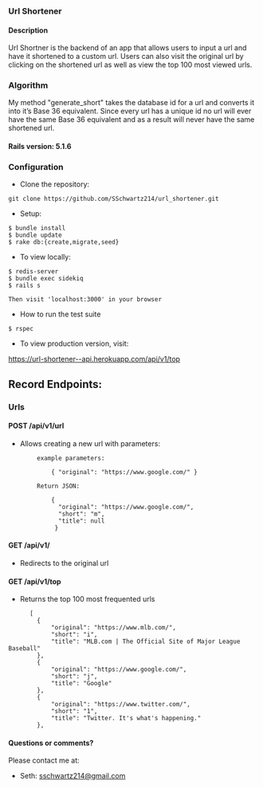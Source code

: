 ### Url Shortener

#### Description

Url Shortner is the backend of an app that allows users to input a url and have it shortened to a custom url.  Users can also visit the original url by clicking on the shortened url as well as view the top 100 most viewed urls.

### Algorithm 
My method "generate_short" takes the database id for a url and converts it into it’s Base 36 equivalent.  Since every url has a unique id no url will ever have the same Base 36 equivalent and as a result will never have the same shortened url.

#### Rails version: 5.1.6

### Configuration

* Clone the repository:
```
git clone https://github.com/SSchwartz214/url_shortener.git
```

* Setup:
```
$ bundle install
$ bundle update
$ rake db:{create,migrate,seed}
```

* To view locally:
```
$ redis-server
$ bundle exec sidekiq
$ rails s

Then visit 'localhost:3000' in your browser
```
* How to run the test suite
```
$ rspec
```

* To view production version, visit:

https://url-shortener--api.herokuapp.com/api/v1/top

## Record Endpoints:

### Urls

#### POST /api/v1/url

   * Allows creating a new url with parameters:
```
        example parameters:

            { "original": "https://www.google.com/" }
```
```    
        Return JSON:
        
            {
              "original": "https://www.google.com/",
              "short": "m",
              "title": null
             }
```

#### GET /api/v1/<short>

   * Redirects to the original url


#### GET /api/v1/top

   * Returns the top 100 most frequented urls
```
      [
        {
            "original": "https://www.mlb.com/",
            "short": "i",
            "title": "MLB.com | The Official Site of Major League Baseball"
        },
        {
            "original": "https://www.google.com/",
            "short": "j",
            "title": "Google"
        },
        {
            "original": "https://www.twitter.com/",
            "short": "1",
            "title": "Twitter. It's what's happening."
        },
```

#### Questions or comments?

Please contact me at:

* Seth: sschwartz214@gmail.com
